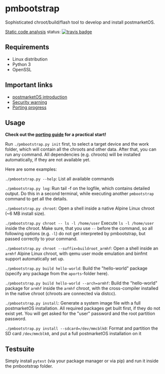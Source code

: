 # pmbootstrap
Sophisticated chroot/build/flash tool to develop and install postmarketOS.

[Static code analysis](https://github.com/postmarketOS/pmbootstrap/blob/master/test/static_code_analysis.sh) status: [![travis badge](https://api.travis-ci.org/postmarketOS/pmbootstrap.png?branch=master)](https://travis-ci.org/postmarketOS/pmbootstrap)

## Requirements
* Linux distribution
* Python 3
* OpenSSL

## Important links
* [postmarketOS introduction](https://ollieparanoid.github.io/post/postmarketOS)
* [Security warning](https://ollieparanoid.github.io/post/security-warning/)
* [Porting progress](https://github.com/postmarketOS/pmbootstrap/wiki/Devices)


## Usage
**Check out the [porting guide](https://github.com/postmarketOS/pmbootstrap/wiki/Porting-to-a-new-device) for a practical start!**

Run `./pmbootstrap.py init` first, to select a target device and the work folder, which will contain all the chroots and other data.
After that, you can run any command. All dependencies (e.g. chroots) will be installed automatically, if they are not available yet.

Here are some examples:


`./pmbootstrap.py --help`:
List all available commands

`./pmbootstrap.py log`:
Run tail -f on the logfile, which contains detailed output. Do this in a second terminal, while executing another `pmbootstrap` command to get all the details.

`./pmbootstrap.py chroot`:
Open a shell inside a native Alpine Linux chroot (~6 MB install size).

`./pmbootstrap.py chroot -- ls -l /home/user`
Execute `ls -l /home/user` inside the chroot. Make sure, that you use `--` before the command, so all following options (e.g. `-l`) do not get interpreted by pmbootstrap, but passed correctly to your command.

`./pmbootstrap.py chroot --suffix=buildroot_armhf`:
Open a shell inside an `armhf` Alpine Linux chroot, with qemu user mode emulation and binfmt support automatically set up.

`./pmbootstrap.py build hello-world`:
Build the "hello-world" package (specify any package from the `aports`-folder here).

`./pmbootstrap.py build hello-world --arch=armhf`:
Build the "hello-world" package for `armhf` inside the `armhf` chroot, with the cross-compiler installed in the native chroot (chroots are connected via distcc).

`./pmbootstrap.py install`:
Generate a system image file with a full postmarketOS installation. All required packages get built first, if they do not exist yet. You will get asked for the "user" password and the root partition password.

`./pmbootstrap.py install --sdcard=/dev/mmcblk0`:
Format and partition the SD card `/dev/mmcblk0`, and put a full postmarketOS installation on it


## Testsuite
Simply install `pytest` (via your package manager or via pip) and run it inside the pmbootstrap folder.

